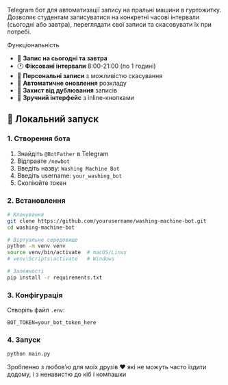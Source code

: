 Telegram бот для автоматизації запису на пральні машини в гуртожитку. Дозволяє студентам записуватися на конкретні часові інтервали (сьогодні або завтра), переглядати свої записи та скасовувати їх при потребі.

Функціональність
- 📅 **Запис на сьогодні та завтра**
- 🕐 **Фіксовані інтервали** 8:00-21:00 (по 1 годині)
- 👤 **Персональні записи** з можливістю скасування
- 🔄 **Автоматичне оновлення** розкладу
- 🚫 **Захист від дублювання** записів
- 💬 **Зручний інтерфейс** з inline-кнопками

## 🚀 Локальний запуск

### 1. Створення бота

1. Знайдіть `@BotFather` в Telegram
2. Відправте `/newbot`
3. Введіть назву: `Washing Machine Bot`
4. Введіть username: `your_washing_bot`
5. Скопіюйте токен

### 2. Встановлення

```bash
# Клонування
git clone https://github.com/yourusername/washing-machine-bot.git
cd washing-machine-bot

# Віртуальне середовище
python -m venv venv
source venv/bin/activate  # macOS/Linux
# venv\Scripts\activate   # Windows

# Залежності
pip install -r requirements.txt
```

### 3. Конфігурація

Створіть файл `.env`:
```env
BOT_TOKEN=your_bot_token_here
```

### 4. Запуск

```bash
python main.py
```
Зробленно з любовʼю для моїх друзів ❤️ які не можуть часто їздити додому, і з ненавистю до кіб і компашки
